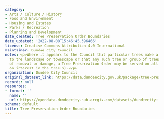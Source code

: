 ```yaml
---
category:
- Arts / Culture / History
- Food and Environment
- Housing and Estates
- Parks / Recreation
- Planning and Development
date_created: Tree Preservation Order Boundaries
date_updated: '2022-08-08T15:46:45.396466'
license: Creative Commons Attribution 4.0 International
maintainer: Dundee City Council
notes: <p>Where it appears to the Council that particular trees make a special contribution
  to the landscape or townscape or that any such tree or group of trees is under threat
  of removal or damage, a Tree Preservation Order may be served on all parties with
  an interest in the tree(s).</p>
organization: Dundee City Council
original_dataset_link: https://data.dundeecity.gov.uk/package/tree-preservation-order-boundaries
records: null
resources:
- format: ''
  name: ''
  url: https://opendata-dundeecity.hub.arcgis.com/datasets/dundeecity::tpo-boundary/about
schema: default
title: Tree Preservation Order Boundaries
---
```

